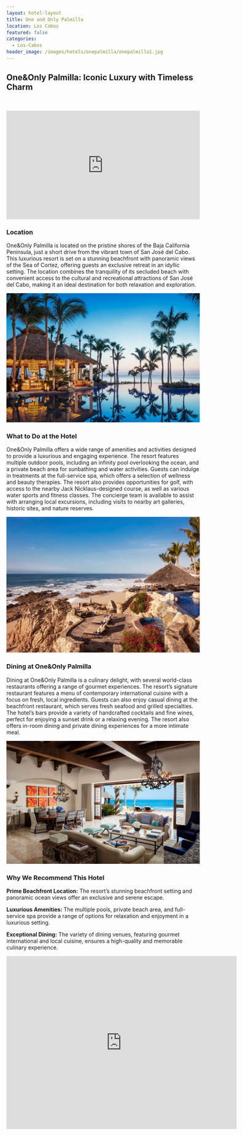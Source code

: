```yaml
---
layout: hotel-layout
title: One and Only Palmilla
location: Los Cabos
featured: false
categories:
  - Los-Cabos
header_image: /images/hotels/onepalmilla/onepalmilla1.jpg
---
```

## One&Only Palmilla: Iconic Luxury with Timeless Charm

&nbsp;

<style>.embed-container { position: relative; padding-bottom: 56.25%; height: 0; overflow: hidden; max-width: 100%; } .embed-container iframe, .embed-container object, .embed-container embed { position: absolute; top: 0; left: 0; width: 100%; height: 100%; }</style>

<div class="embed-container"><iframe src="https://www.youtube.com/embed/ZEE2_ZGjNrM" frameborder="0" allowfullscreen=""></iframe></div>

### Location

One&Only Palmilla is located on the pristine shores of the Baja California Peninsula, just a short drive from the vibrant town of San José del Cabo. This luxurious resort is set on a stunning beachfront with panoramic views of the Sea of Cortez, offering guests an exclusive retreat in an idyllic setting. The location combines the tranquility of its secluded beach with convenient access to the cultural and recreational attractions of San José del Cabo, making it an ideal destination for both relaxation and exploration.

![](/images/hotels/onepalmilla/onepalmilla2.jpg)

### What to Do at the Hotel

One&Only Palmilla offers a wide range of amenities and activities designed to provide a luxurious and engaging experience. The resort features multiple outdoor pools, including an infinity pool overlooking the ocean, and a private beach area for sunbathing and water activities. Guests can indulge in treatments at the full-service spa, which offers a selection of wellness and beauty therapies. The resort also provides opportunities for golf, with access to the nearby Jack Nicklaus-designed course, as well as various water sports and fitness classes. The concierge team is available to assist with arranging local excursions, including visits to nearby art galleries, historic sites, and nature reserves.

![](/images/hotels/onepalmilla/onepalmilla3.jpg)

### Dining at One&Only Palmilla

Dining at One&Only Palmilla is a culinary delight, with several world-class restaurants offering a range of gourmet experiences. The resort’s signature restaurant features a menu of contemporary international cuisine with a focus on fresh, local ingredients. Guests can also enjoy casual dining at the beachfront restaurant, which serves fresh seafood and grilled specialties. The hotel’s bars provide a variety of handcrafted cocktails and fine wines, perfect for enjoying a sunset drink or a relaxing evening. The resort also offers in-room dining and private dining experiences for a more intimate meal.

![](/images/hotels/onepalmilla/onepalmilla5.jpg)

### Why We Recommend This Hotel

**Prime Beachfront Location:** The resort’s stunning beachfront setting and panoramic ocean views offer an exclusive and serene escape.&nbsp;

**Luxurious Amenities:** The multiple pools, private beach area, and full-service spa provide a range of options for relaxation and enjoyment in a luxurious setting.&nbsp;

**Exceptional Dining:** The variety of dining venues, featuring gourmet international and local cuisine, ensures a high-quality and memorable culinary experience.&nbsp;

<div class='map-container center'>

<iframe src="https://www.google.com/maps/embed?pb=!1m18!1m12!1m3!1d3672.4613721377514!2d-109.7168620887129!3d23.006826116828087!2m3!1f0!2f0!3f0!3m2!1i1024!2i768!4f13.1!3m3!1m2!1s0x86af50542ef4c9f1%3A0x8c74cc647823c074!2sOne%26Only%20Palmilla!5e0!3m2!1ses!2smx!4v1723603695106!5m2!1ses!2smx" width="600" height="450" style="border:0;" allowfullscreen="" loading="lazy" referrerpolicy="no-referrer-when-downgrade"></iframe>

</div>
&nbsp;